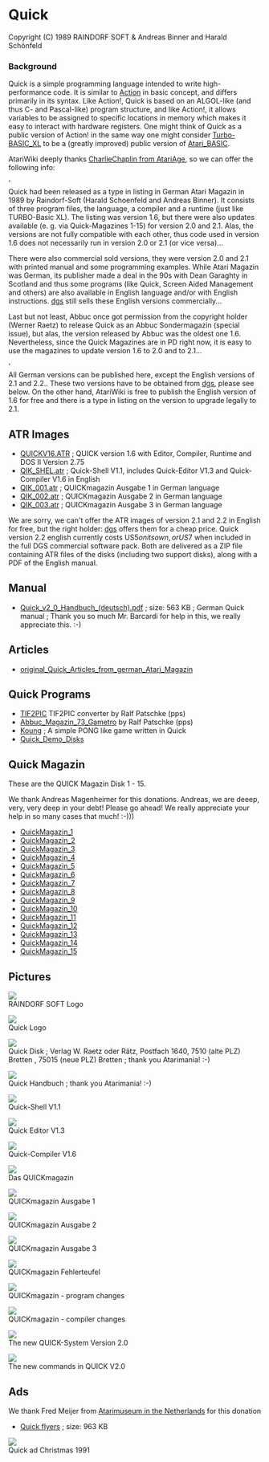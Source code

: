 # Quick  
Copyright (C) 1989 RAINDORF SOFT & Andreas Binner and Harald Schönfeld  
  
### Background  
Quick is a simple programming language intended to write high-performance code. It is similar to [Action](../Action/index.md) in basic concept, and differs primarily in its syntax. Like Action!, Quick is based on an ALGOL-like (and thus C- and Pascal-like) program structure, and like Action!, it allows variables to be assigned to specific locations in memory which makes it easy to interact with hardware registers. One might think of Quick as a public version of Action! in the same way one might consider [Turbo-BASIC_XL](../Turbo-BASIC_XL/index.md) to be a (greatly improved) public version of [Atari_BASIC](../Atari_BASIC/index.md).  
  
AtariWiki deeply thanks [CharlieChaplin from AtariAge](http://atariage.com/forums/topic/157358-quick-programming-language/#entry1931224), so we can offer the following info:  
  
'  
Quick had been released as a type in listing in German Atari Magazin in 1989 by Raindorf-Soft (Harald Schoenfeld and Andreas Binner). It consists of three program files, the language, a compiler and a runtime (just like TURBO-Basic XL). The listing was version 1.6, but there were also updates available (e. g. via Quick-Magazines 1-15) for version 2.0 and 2.1. Alas, the versions are not fully compatible with each other, thus code used in version 1.6 does not necessarily run in version 2.0 or 2.1 (or vice versa)...  
  
There were also commercial sold versions, they were version 2.0 and 2.1 with printed manual and some programming examples. While Atari Magazin was German, its publisher made a deal in the 90s with Dean Garaghty in Scotland and thus some programs (like Quick, Screen Aided Management and others) are also available in English language and/or with English instructions. [dgs](http://www.dgs.clara.net/) still sells these English versions commercially...  
  
Last but not least, Abbuc once got permission from the copyright holder (Werner Raetz) to release Quick as an Abbuc Sondermagazin (special issue), but alas, the version released by Abbuc was the oldest one 1.6. Nevertheless, since the Quick Magazines are in PD right now, it is easy to use the magazines to update version 1.6 to 2.0 and to 2.1...  
  
'  
All German versions can be published here, except the English versions of 2.1 and 2.2.. These two versions have to be obtained from [dgs](http://www.dgs.clara.net/), please see below. On the other hand, AtariWiki is free to publish the English version of 1.6 for free and there is a type in listing on the version to upgrade legally to 2.1.  
  
## ATR Images  
- [QUICKV16.ATR](attachments/QUICKV16.ATR) ; QUICK version 1.6 with Editor, Compiler, Runtime and DOS II Version 2.75  
- [QIK_SHEL.atr](attachments/QIK_SHEL.atr) ; Quick-Shell V1.1, includes Quick-Editor V1.3 and Quick-Compiler V1.6 in English  
- [QIK_001.atr](attachments/QIK_001.atr) ; QUICKmagazin Ausgabe 1 in German language  
- [QIK_002.atr](attachments/QIK_002.atr) ; QUICKmagazin Ausgabe 2 in German language  
- [QIK_003.atr](attachments/QIK_003.atr) ; QUICKmagazin Ausgabe 3 in German language  
  
We are sorry, we can't offer the ATR images of version 2.1 and 2.2 in English for free, but the right holder: [dgs](http://www.dgs.clara.net/) offers them for a cheap price. Quick version 2.2 english currently costs US$5 on its own, or US$7 when included in the full DGS commercial software pack. Both are delivered as a ZIP file containing ATR files of the disks (including two support disks), along with a PDF of the English manual.  
  
## Manual  
- [Quick_v2_0_Handbuch_(deutsch).pdf](attachments/Quick_v2_0_Handbuch_(deutsch).pdf) ; size: 563 KB ; German Quick manual ; Thank you so much Mr. Barcardi for help in this, we really appreciate this. :-)  
  
## Articles  
- [original_Quick_Articles_from_german_Atari_Magazin](../original_Quick_Articles_from_german_Atari_Magazin/index.md)  
  
## Quick Programs  
  
- [TIF2PIC](../TIF2PIC/index.md) TIF2PIC converter by Ralf Patschke (pps)  
- [Abbuc_Magazin_73_Gametro](../Abbuc_Magazin_73_Gametro/index.md) by Ralf Patschke (pps)  
- [Koung](../Koung/index.md) ; A simple PONG like game written in Quick  
- [Quick_Demo_Disks](../Quick_Demo_Disks/index.md)  
  
## Quick Magazin  
  
These are the QUICK Magazin Disk 1 - 15.  
  
We thank Andreas Magenheimer for this donations. Andreas, we are deeep, very, very deep in your debt! Please go ahead! We really appreciate your help in so many cases that much! :-)))  
  
- [QuickMagazin_1](../QuickMagazin_1/index.md)  
- [QuickMagazin_2](../QuickMagazin_2/index.md)  
- [QuickMagazin_3](../QuickMagazin_3/index.md)  
- [QuickMagazin_4](../QuickMagazin_4/index.md)  
- [QuickMagazin_5](../QuickMagazin_5/index.md)  
- [QuickMagazin_6](../QuickMagazin_6/index.md)  
- [QuickMagazin_7](../QuickMagazin_7/index.md)  
- [QuickMagazin_8](../QuickMagazin_8/index.md)  
- [QuickMagazin_9](../QuickMagazin_9/index.md)  
- [QuickMagazin_10](../QuickMagazin_10/index.md)  
- [QuickMagazin_11](../QuickMagazin_11/index.md)  
- [QuickMagazin_12](../QuickMagazin_12/index.md)  
- [QuickMagazin_13](../QuickMagazin_13/index.md)  
- [QuickMagazin_14](../QuickMagazin_14/index.md)  
- [QuickMagazin_15](../QuickMagazin_15/index.md)  
  
## Pictures  
![](attachments/RAINDORF_SOFT.jpg)  
RAINDORF SOFT Logo  
  
![](attachments/Logo.png)  
Quick Logo  
  
![](attachments/Disk.jpg)  
Quick Disk ; Verlag W. Raetz oder Rätz, Postfach 1640, 7510 (alte PLZ) Bretten , 75015 (neue PLZ) Bretten ; thank you Atarimania! :-)  
  
![](attachments/Handbuch.jpg)  
Quick Handbuch ; thank you Atarimania! :-)  
  
![](attachments/Quick-Shell-V1.1.jpg)  
Quick-Shell V1.1  
  
![](attachments/Editor.jpg)  
Quick Editor V1.3  
  
![](attachments/Quick-Compiler-V1.6.jpg)  
Quick-Compiler V1.6  
  
![](attachments/QUICKmagazin.jpg)  
Das QUICKmagazin  
  
![](attachments/QUICKmagazin1.jpg)  
QUICKmagazin Ausgabe 1  
  
![](attachments/QUICKmagazin2.jpg)  
QUICKmagazin Ausgabe 2  
  
![](attachments/QUICKmagazin3.jpg)  
QUICKmagazin Ausgabe 3  
  
![](attachments/Fehlerteufel.jpg)  
QUICKmagazin Fehlerteufel  
  
![](attachments/Aederungen_in_Programmen.jpg)  
QUICKmagazin - program changes  
  
![](attachments/Aederungen_im_Compiler.jpg)  
QUICKmagazin - compiler changes  
  
![](attachments/Das_neue_QUICK-System_Version_2.0.jpg)  
The new QUICK-System Version 2.0  
  
![](attachments/Die_neuen_Befehle_in_QUICK_V2.0.jpg)  
The new commands in QUICK V2.0  
  
## Ads  
  
We thank Fred Meijer from [Atarimuseum in the Netherlands](http://www.atarimuseum.nl) for this donation  
  
- [Quick flyers](attachments/quick_flyers.pdf) ; size: 963 KB  
  
![](attachments/quick_ad.jpg)  
Quick ad Christmas 1991  
